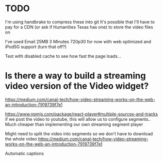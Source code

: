 # TODO

I'm using handbrake to compress these into git
It's possible that I'll have to pay for a CDN (or ask if Humanities Texas has one) to store the video files on

I've used Email 25MB 3 Minutes 720p30 for now with web optimized and iPod5G support (turn that off?)

Test with disabled cache to see how fast the page loads...

# Is there a way to build a streaming video version of the Video widget?

https://medium.com/canal-tech/how-video-streaming-works-on-the-web-an-introduction-7919739f7e1

https://www.npmjs.com/package/react-player#multiple-sources-and-tracks if we post the video to youtube, this will allow us to configure segments..
Much cheaper than implementing our own streaming segment player

Might need to split the video into segments so we don't have to download the whole video
https://medium.com/canal-tech/how-video-streaming-works-on-the-web-an-introduction-7919739f7e1

Automatic captions
